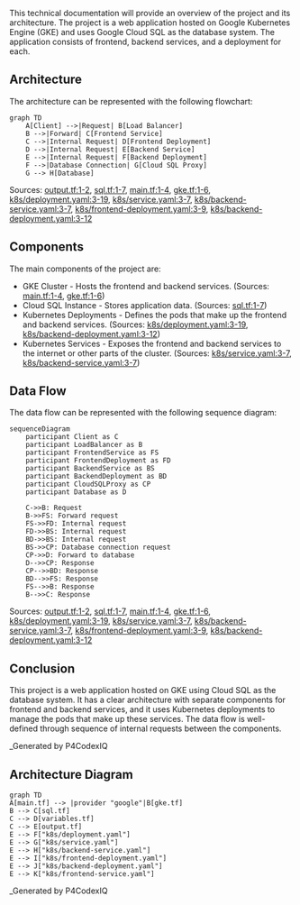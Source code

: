 This technical documentation will provide an overview of the project and its architecture. The project is a web application hosted on Google Kubernetes Engine (GKE) and uses Google Cloud SQL as the database system. The application consists of frontend, backend services, and a deployment for each. 

## Architecture
The architecture can be represented with the following flowchart:
```mermaid
graph TD
    A[Client] -->|Request| B[Load Balancer]
    B -->|Forward| C[Frontend Service]
    C -->|Internal Request| D[Frontend Deployment]
    D -->|Internal Request| E[Backend Service]
    E -->|Internal Request| F[Backend Deployment]
    F -->|Database Connection| G[Cloud SQL Proxy]
    G --> H[Database]
```
Sources: [output.tf:1-2](), [sql.tf:1-7](), [main.tf:1-4](), [gke.tf:1-6](), [k8s/deployment.yaml:3-19](), [k8s/service.yaml:3-7](), [k8s/backend-service.yaml:3-7](), [k8s/frontend-deployment.yaml:3-9](), [k8s/backend-deployment.yaml:3-12]()

## Components
The main components of the project are:
*   GKE Cluster - Hosts the frontend and backend services. (Sources: [main.tf:1-4](), [gke.tf:1-6]())
*   Cloud SQL Instance - Stores application data. (Sources: [sql.tf:1-7]())
*   Kubernetes Deployments - Defines the pods that make up the frontend and backend services. (Sources: [k8s/deployment.yaml:3-19](), [k8s/backend-deployment.yaml:3-12]())
*   Kubernetes Services - Exposes the frontend and backend services to the internet or other parts of the cluster. (Sources: [k8s/service.yaml:3-7](), [k8s/backend-service.yaml:3-7]())

## Data Flow
The data flow can be represented with the following sequence diagram:
```mermaid
sequenceDiagram
    participant Client as C
    participant LoadBalancer as B
    participant FrontendService as FS
    participant FrontendDeployment as FD
    participant BackendService as BS
    participant BackendDeployment as BD
    participant CloudSQLProxy as CP
    participant Database as D

    C->>B: Request
    B->>FS: Forward request
    FS->>FD: Internal request
    FD->>BS: Internal request
    BD->>BS: Internal request
    BS->>CP: Database connection request
    CP->>D: Forward to database
    D-->>CP: Response
    CP-->>BD: Response
    BD-->>FS: Response
    FS-->>B: Response
    B-->>C: Response
```
Sources: [output.tf:1-2](), [sql.tf:1-7](), [main.tf:1-4](), [gke.tf:1-6](), [k8s/deployment.yaml:3-19](), [k8s/service.yaml:3-7](), [k8s/backend-service.yaml:3-7](), [k8s/frontend-deployment.yaml:3-9](), [k8s/backend-deployment.yaml:3-12]()

## Conclusion
This project is a web application hosted on GKE using Cloud SQL as the database system. It has a clear architecture with separate components for frontend and backend services, and it uses Kubernetes deployments to manage the pods that make up these services. The data flow is well-defined through sequence of internal requests between the components.

_Generated by P4CodexIQ

## Architecture Diagram

```mermaid
graph TD
A[main.tf] --> |provider "google"|B[gke.tf]
B --> C[sql.tf]
C --> D[variables.tf]
C --> E[output.tf]
E --> F["k8s/deployment.yaml"]
E --> G["k8s/service.yaml"]
E --> H["k8s/backend-service.yaml"]
E --> I["k8s/frontend-deployment.yaml"]
E --> J["k8s/backend-deployment.yaml"]
E --> K["k8s/frontend-service.yaml"]
```

_Generated by P4CodexIQ